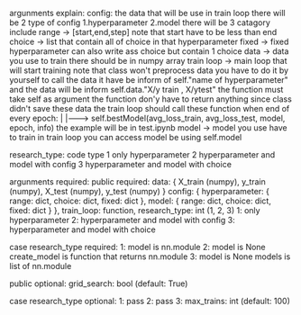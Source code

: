 argunments explain:
  config: the data that will be use in train loop
    there will be 2 type of config 1.hyperparameter 2.model
      there will be 3 catagory include range -> [start,end,step] note that start have to be less than end
                                       choice -> list that contain all of choice in that hyperparameter
                                       fixed -> fixed hyperparameter can also write ass choice but contain 1 choice
  data -> data you use to train there should be in numpy array 
  train loop -> main loop that will start training note that class won't preprocess data you have to do it by yourself to                     call the data it have be inform of self."name of hyperparameter" and the data will be inform self.data."X/y                  train , X/ytest" the function must take self as argument the function don'y have to return anything since                    class didn't save these data
      the train loop should call these function when end of every epoch: 
      |
      |---> self.bestModel(avg_loss_train, avg_loss_test, model, epoch, info)
      the example will be in test.ipynb
  model -> model you use have to train in train loop you can access model be using self.model
  
  research_type:
    code        type
    1           only hyperparameter
    2           hyperparameter and model with config
    3           hyperparameter and model with choice
                                           

argunments required:
  public required:
    data: {
      X_train (numpy),
      y_train (numpy),
      X_test (numpy),
      y_test (numpy)
    }
    config: {
      hyperparameter: {
        range: dict,
        choice: dict,
        fixed: dict
      },
      model: {
        range: dict,
        choice: dict,
        fixed: dict
      }
    },
    train_loop: function,
    research_type: int (1, 2, 3)
      1: only hyperparameter
      2: hyperparameter and model with config
      3: hyperparameter and model with choice

  case research_type required:
    1:
      model is nn.module
    2:
      model is None
      create_model is function that returns nn.module
    3:
      model is None
      models is list of nn.module



  public optional:
    grid_search: bool (default: True)

  case research_type optional:
    1:
      pass
    2:
      pass
    3:
      max_trains: int (default: 100)